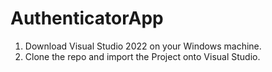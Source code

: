# AuthenticatorApp

1. Download Visual Studio 2022 on your Windows machine. 
2. Clone the repo and import the Project onto Visual Studio.

